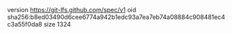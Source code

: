 version https://git-lfs.github.com/spec/v1
oid sha256:b8ed03490d6cee6774a942b1edc93a7ea7eb74a08884c908481ec4c3a55f0da8
size 1324
